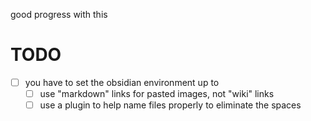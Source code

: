 good progress with this

# TODO
- [ ] you have to set the obsidian environment up to
    - [ ] use "markdown" links for pasted images, not "wiki" links
    - [ ] use a plugin to help name files properly to eliminate the spaces
